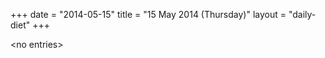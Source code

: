 +++
date = "2014-05-15"
title = "15 May 2014 (Thursday)"
layout = "daily-diet"
+++


\<no entries\>

